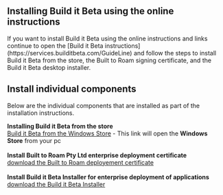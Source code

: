 <h2>Installing Build it Beta using the online instructions</h2>
If you want to install Build it Beta using the online instructions and links continue to open the [Build it Beta instructions](https://services.builditbeta.com/GuideLine) and follow the steps to install Build it Beta from the store, the Built to Roam signing certificate, and the Build it Beta desktop installer. 


<h2>Install individual components</h2>
Below are the individual components that are installed as part of the installation instructions.
<br>

<b> Installing Build it Beta from the store </b><br>
[Build it Beta from the Windows Store](ms-windows-store:PDP?PFN=RoaminTrash.BuilditBeta_3rcb4kf6rvr16) - This link will open the **Windows Store** from your pc
<br><br>
**Install Built to Roam Pty Ltd enterprise deployment certificate**<br>
[download the Built to Roam deployement certificate](http://data.builditbeta.com/resources/BuildItBetaCertificateInstaller.msi)
<br><br>
**Install Build it Beta Installer for enterprise deployment of applications**<br>
[download the Build it Beta Installer](http://data.builditbeta.com/wininstaller/setup.exe)





